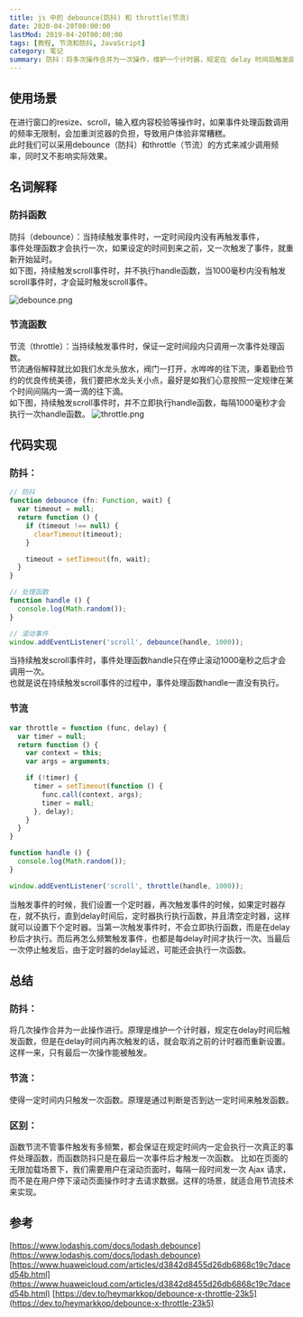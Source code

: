 ```yaml
---
title: js 中的 debounce(防抖) 和 throttle(节流)
date: 2020-04-20T00:00:00
lastMod: 2019-04-20T00:00:00
tags: [教程, 节流和防抖, JavaScript]
category: 笔记
summary: 防抖：将多次操作合并为一次操作，维护一个计时器，规定在 delay 时间后触发函数，期间再次触发会重置计时器。节流：保证一定时间内只触发一次函数，通过判断是否到达一定时间来触发函数。区别：节流在规定时间内一定会执行一次，而防抖只在最后一次事件后触发。
---
```


## 使用场景

在进行窗口的resize、scroll，输入框内容校验等操作时，如果事件处理函数调用的频率无限制，会加重浏览器的负担，导致用户体验非常糟糕。  
此时我们可以采用debounce（防抖）和throttle（节流）的方式来减少调用频率，同时又不影响实际效果。

## 名词解释

### 防抖函数

防抖（debounce）：当持续触发事件时，一定时间段内没有再触发事件，  
事件处理函数才会执行一次，如果设定的时间到来之前，又一次触发了事件，就重新开始延时。  
如下图，持续触发scroll事件时，并不执行handle函数，当1000毫秒内没有触发scroll事件时，才会延时触发scroll事件。

![debounce.png](https://res-static.hc-cdn.cn/fms/img/6862e0a0a403e16445761f89e2966fb71603448561229)

### 节流函数

节流（throttle）：当持续触发事件时，保证一定时间段内只调用一次事件处理函数。  
节流通俗解释就比如我们水龙头放水，阀门一打开，水哗哗的往下流，秉着勤俭节约的优良传统美德，我们要把水龙头关小点，最好是如我们心意按照一定规律在某个时间间隔内一滴一滴的往下滴。  
如下图，持续触发scroll事件时，并不立即执行handle函数，每隔1000毫秒才会执行一次handle函数。
![throttle.png](https://res-static.hc-cdn.cn/fms/img/3d0c29700d9a89ef7d33a2d7ac2e9fb31603448561230)

## 代码实现

### 防抖：

```ts
// 防抖
function debounce (fn: Function, wait) {
  var timeout = null;
  return function () {
    if (timeout !== null) {
      clearTimeout(timeout);
    }

    timeout = setTimeout(fn, wait);
  }
}

// 处理函数
function handle () {
  console.log(Math.random());
}

// 滚动事件
window.addEventListener('scroll', debounce(handle, 1000));
```

当持续触发scroll事件时，事件处理函数handle只在停止滚动1000毫秒之后才会调用一次。  
也就是说在持续触发scroll事件的过程中，事件处理函数handle一直没有执行。

### 节流
```ts
var throttle = function (func, delay) {
  var timer = null;
  return function () {
    var context = this;
    var args = arguments;

    if (!timer) {
      timer = setTimeout(function () {
        func.call(context, args);
        timer = null;
      }, delay);
    }
  }
}

function handle () {
  console.log(Math.random());
}

window.addEventListener('scroll', throttle(handle, 1000));
```

当触发事件的时候，我们设置一个定时器，再次触发事件的时候，如果定时器存在，就不执行，直到delay时间后，定时器执行执行函数，并且清空定时器，这样就可以设置下个定时器。当第一次触发事件时，不会立即执行函数，而是在delay秒后才执行。而后再怎么频繁触发事件，也都是每delay时间才执行一次。当最后一次停止触发后，由于定时器的delay延迟，可能还会执行一次函数。

## 总结

### 防抖：
将几次操作合并为一此操作进行。原理是维护一个计时器，规定在delay时间后触发函数，但是在delay时间内再次触发的话，就会取消之前的计时器而重新设置。这样一来，只有最后一次操作能被触发。

### 节流：
使得一定时间内只触发一次函数。原理是通过判断是否到达一定时间来触发函数。

### 区别：
函数节流不管事件触发有多频繁，都会保证在规定时间内一定会执行一次真正的事件处理函数，而函数防抖只是在最后一次事件后才触发一次函数。 比如在页面的无限加载场景下，我们需要用户在滚动页面时，每隔一段时间发一次 Ajax 请求，而不是在用户停下滚动页面操作时才去请求数据。这样的场景，就适合用节流技术来实现。

## 参考
[https://www.lodashjs.com/docs/lodash.debounce](https://www.lodashjs.com/docs/lodash.debounce)
[https://www.huaweicloud.com/articles/d3842d8455d26db6868c19c7daced54b.html](https://www.huaweicloud.com/articles/d3842d8455d26db6868c19c7daced54b.html)
[https://dev.to/heymarkkop/debounce-x-throttle-23k5](https://dev.to/heymarkkop/debounce-x-throttle-23k5)